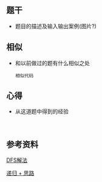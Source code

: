 ## 题干

* 题目的描述及输入输出案例(图片?)



## 相似

* 和以前做过的题有什么相似之处

  ```
  相似代码
  ```

  

## 心得

* 从这道题中得到的经验

​	



## 参考资料

[DFS解法](https://leetcode-cn.com/problems/lowest-common-ancestor-of-a-binary-tree/solution/236-er-cha-shu-de-zui-jin-gong-gong-zu-xian-hou-xu/)

[递归 + 思路](https://leetcode-cn.com/problems/lowest-common-ancestor-of-a-binary-tree/solution/c-jing-dian-di-gui-si-lu-fei-chang-hao-li-jie-shi-/)